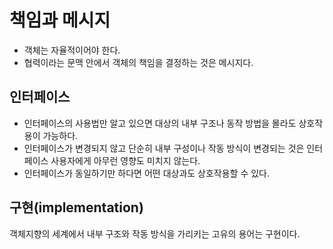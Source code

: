# 책임과 메시지

- 객체는 자율적이어야 한다.
- 협력이라는 문맥 안에서 객체의 책임을 결정하는 것은 메시지다.

## 인터페이스

- 인터페이스의 사용법만 알고 있으면 대상의 내부 구조나 동작 방법을 몰라도 상호작용이 가능하다.
- 인터페이스가 변경되지 않고 단순히 내부 구성이나 작동 방식이 변경되는 것은 인터페이스 사용자에게 아무런 영향도 미치지 않는다.
- 인터페이스가 동일하기만 하다면 어떤 대상과도 상호작용할 수 있다.

## 구현(implementation)

객체지향의 세계에서 내부 구조와 작동 방식을 가리키는 고유의 용어는 구현이다.
